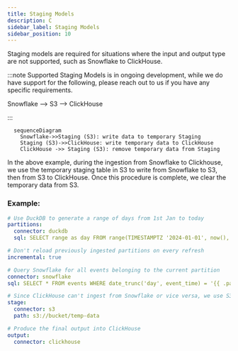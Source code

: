 ```yaml
---
title: Staging Models
description: C
sidebar_label: Staging Models
sidebar_position: 10
---
```

Staging models are required for situations where the input and output type are not supported, such as Snowflake to ClickHouse. 

:::note Supported 
Staging Models is in ongoing development, while we do have support for the following, please reach out to us if you have any specific requirements.

Snowflake --> S3 --> ClickHouse

:::
```mermaid
  sequenceDiagram
    Snowflake->>Staging (S3): write data to temporary Staging
    Staging (S3)->>ClickHouse: write temporary data to ClickHouse
    ClickHouse ->> Staging (S3): remove temporary data from Staging
```

In the above example, during the ingestion from Snowflake to Clickhouse, we use the temporary staging table in S3 to write from Snowflake to S3, then from S3 to ClickHouse. Once this procedure is complete, we clear the temporary data from S3.

### Example:

```yaml
# Use DuckDB to generate a range of days from 1st Jan to today
partitions:
  connector: duckdb
  sql: SELECT range as day FROM range(TIMESTAMPTZ '2024-01-01', now(), INTERVAL 1 DAY)

# Don't reload previously ingested partitions on every refresh
incremental: true

# Query Snowflake for all events belonging to the current partition
connector: snowflake
sql: SELECT * FROM events WHERE date_trunc('day', event_time) = '{{ .partition.day }}'

# Since ClickHouse can't ingest from Snowflake or vice versa, we use S3 as a temporary staging connector
stage:
  connector: s3
  path: s3://bucket/temp-data

# Produce the final output into ClickHouse
output:
  connector: clickhouse
```